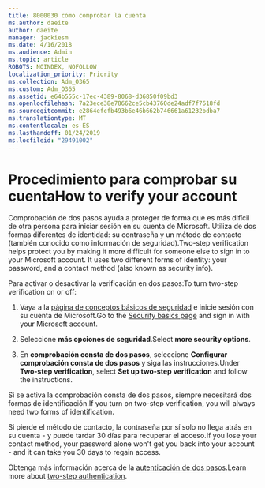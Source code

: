 ```yaml
---
title: 8000030 cómo comprobar la cuenta
ms.author: daeite
author: daeite
manager: jackiesm
ms.date: 4/16/2018
ms.audience: Admin
ms.topic: article
ROBOTS: NOINDEX, NOFOLLOW
localization_priority: Priority
ms.collection: Adm_O365
ms.custom: Adm_O365
ms.assetid: e64b555c-17ec-4389-8068-d36850f09bd3
ms.openlocfilehash: 7a23ece38e78662ce5cb43760de24adf7f7618fd
ms.sourcegitcommit: e2864efcfb493b6e46b662b746661a61232bdba7
ms.translationtype: MT
ms.contentlocale: es-ES
ms.lasthandoff: 01/24/2019
ms.locfileid: "29491002"
---
```

# <a name="how-to-verify-your-account"></a><span data-ttu-id="d6194-102">Procedimiento para comprobar su cuenta</span><span class="sxs-lookup"><span data-stu-id="d6194-102">How to verify your account</span></span>

<span data-ttu-id="d6194-p101">Comprobación de dos pasos ayuda a proteger de forma que es más difícil de otra persona para iniciar sesión en su cuenta de Microsoft. Utiliza de dos formas diferentes de identidad: su contraseña y un método de contacto (también conocido como información de seguridad).</span><span class="sxs-lookup"><span data-stu-id="d6194-p101">Two-step verification helps protect you by making it more difficult for someone else to sign in to your Microsoft account. It uses two different forms of identity: your password, and a contact method (also known as security info).</span></span> 
  
<span data-ttu-id="d6194-105">Para activar o desactivar la verificación en dos pasos:</span><span class="sxs-lookup"><span data-stu-id="d6194-105">To turn two-step verification on or off:</span></span>
  
1. <span data-ttu-id="d6194-106">Vaya a la [página de conceptos básicos de seguridad](https://go.microsoft.com/fwlink/?linkid=842325) e inicie sesión con su cuenta de Microsoft.</span><span class="sxs-lookup"><span data-stu-id="d6194-106">Go to the [Security basics page](https://go.microsoft.com/fwlink/?linkid=842325) and sign in with your Microsoft account.</span></span> 
    
2. <span data-ttu-id="d6194-107">Seleccione **más opciones de seguridad**.</span><span class="sxs-lookup"><span data-stu-id="d6194-107">Select **more security options**.</span></span> 
    
3. <span data-ttu-id="d6194-108">En **comprobación consta de dos pasos**, seleccione **Configurar comprobación consta de dos pasos** y siga las instrucciones.</span><span class="sxs-lookup"><span data-stu-id="d6194-108">Under **Two-step verification**, select **Set up two-step verification** and follow the instructions.</span></span> 
    
<span data-ttu-id="d6194-109">Si se activa la comprobación consta de dos pasos, siempre necesitará dos formas de identificación.</span><span class="sxs-lookup"><span data-stu-id="d6194-109">If you turn on two-step verification, you will always need two forms of identification.</span></span>
  
<span data-ttu-id="d6194-110">Si pierde el método de contacto, la contraseña por sí solo no llega atrás en su cuenta - y puede tardar 30 días para recuperar el acceso.</span><span class="sxs-lookup"><span data-stu-id="d6194-110">If you lose your contact method, your password alone won't get you back into your account - and it can take you 30 days to regain access.</span></span> 
  
<span data-ttu-id="d6194-111">Obtenga más información acerca de la [autenticación de dos pasos](https://go.microsoft.com/fwlink/?linkid=872270).</span><span class="sxs-lookup"><span data-stu-id="d6194-111">Learn more about [two-step authentication](https://go.microsoft.com/fwlink/?linkid=872270).</span></span>
  

